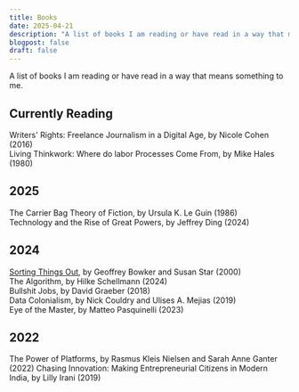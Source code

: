 ```yaml
---
title: Books
date: 2025-04-21
description: "A list of books I am reading or have read in a way that means something to me."
blogpost: false
draft: false
---
```


A list of books I am reading or have read in a way that means something to me.

## Currently Reading  

Writers' Rights: Freelance Journalism in a Digital Age, by Nicole Cohen (2016)  
Living Thinkwork: Where do labor Processes Come From, by Mike Hales (1980)  

## 2025

The Carrier Bag Theory of Fiction, by Ursula K. Le Guin (1986)  
Technology and the Rise of Great Powers, by Jeffrey Ding (2024)  

## 2024

[Sorting Things Out](../content/posts/readings/2024-03-14-sorting-things-out.md), by Geoffrey Bowker and Susan Star (2000)  
The Algorithm, by Hilke Schellmann (2024)  
Bullshit Jobs, by David Graeber (2018)  
Data Colonialism, by Nick Couldry and Ulises A. Mejias (2019)  
Eye of the Master, by Matteo Pasquinelli (2023)

## 2022

The Power of Platforms, by Rasmus Kleis Nielsen and Sarah Anne Ganter (2022) 
Chasing Innovation: Making Entrepreneurial Citizens in Modern India, by Lilly Irani (2019)